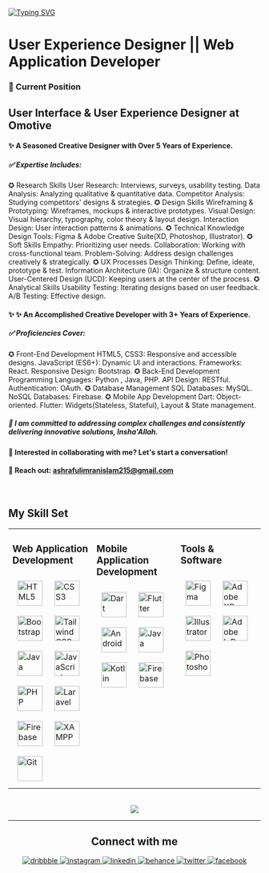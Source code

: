 <a href="https://git.io/typing-svg"><img src="https://readme-typing-svg.demolab.com?font=Fira+Code&pause=1000&color=8011DA&background=F7F7F700&width=610&height=70&lines=Hello!++I+am+MD+Ashraful+Islam+Talukdar;A+Creative+Designer+with+5%2B+Years+of+Experience;User+Interface+and+Experience+Designer+at+Omotive" alt="Typing SVG" /></a>

# User Experience Designer || Web Application Developer
  
### 💼 Current Position
## User Interface & User Experience Designer at Omotive
  

#### ✨ A Seasoned Creative Designer with Over 5 Years of Experience.


##### ✅ Expertise Includes:
✪ Research Skills
User Research: Interviews, surveys, usability testing.
Data Analysis: Analyzing qualitative & quantitative data.
Competitor Analysis: Studying competitors' designs & strategies.
✪ Design Skills
Wireframing & Prototyping: Wireframes, mockups & interactive prototypes.
Visual Design: Visual hierarchy, typography, color theory & layout design.
Interaction Design: User interaction patterns & animations.
✪ Technical Knowledge
Design Tools: Figma & Adobe Creative Suite(XD, Photoshop, Illustrator).
✪ Soft Skills
Empathy: Prioritizing user needs.
Collaboration: Working with cross-functional team.
Problem-Solving: Address design challenges creatively & strategically.
✪ UX Processes
Design Thinking: Define, ideate, prototype & test.
Information Architecture (IA): Organize & structure content.
User-Centered Design (UCD): Keeping users at the center of the process.
✪ Analytical Skills
Usability Testing: Iterating designs based on user feedback.
A/B Testing: Effective design.



#### ✨ ✨ An Accomplished Creative Developer with 3+ Years of Experience.
 
##### ✅ Proficiencies Cover:
✪ Front-End Development
HTML5, CSS3: Responsive and accessible designs.
JavaScript (ES6+): Dynamic UI and interactions.
Frameworks: React.
Responsive Design: Bootstrap.
✪ Back-End Development
Programming Languages: Python , Java, PHP.
API Design: RESTful.
Authentication: OAuth.
✪ Database Management
SQL Databases: MySQL.
NoSQL Databases: Firebase.
✪ Mobile App Development
Dart: Object-oriented.
Flutter: Widgets(Stateless, Stateful), Layout & State management.

##### 📢 I am committed to addressing complex challenges and consistently delivering innovative solutions, Insha'Allah.
  


#### 🤝 Interested in collaborating with me? Let's start a conversation!  
#### 📧 Reach out: ashrafulimranislam215@gmail.com



<br/>  


## My Skill Set  
<table><tr><td valign="top" width="33%">



### Web Application Development  
  
  
<div align="left">   
<a href="https://en.wikipedia.org/wiki/HTML5" target="_blank"><img style="margin: 10px" src="https://profilinator.rishav.dev/skills-assets/html5-original-wordmark.svg" alt="HTML5" height="50" /></a>  
<a href="https://www.w3schools.com/css/" target="_blank"><img style="margin: 10px" src="https://profilinator.rishav.dev/skills-assets/css3-original-wordmark.svg" alt="CSS3" height="50" /></a>  
<a href="https://getbootstrap.com/docs/3.4/javascript/" target="_blank"><img style="margin: 10px" src="https://profilinator.rishav.dev/skills-assets/bootstrap-plain.svg" alt="Bootstrap" height="50" /></a> 
<a href="https://www.tailwindcss.com/" target="_blank"><img style="margin: 10px" src="https://profilinator.rishav.dev/skills-assets/tailwindcss.svg" alt="Tailwind CSS" height="50" /></a>
<a href="https://www.java.com/" target="_blank"><img style="margin: 10px" src="https://profilinator.rishav.dev/skills-assets/java-original-wordmark.svg" alt="Java" height="50" /></a>  
<a href="https://www.javascript.com/" target="_blank"><img style="margin: 10px" src="https://profilinator.rishav.dev/skills-assets/javascript-original.svg" alt="JavaScript" height="50" /></a>   
<a href="https://www.php.net/" target="_blank"><img style="margin: 10px" src="https://profilinator.rishav.dev/skills-assets/php-original.svg" alt="PHP" height="50" /></a> 
<a href="https://laravel.com/" target="_blank"><img style="margin: 10px" src="https://profilinator.rishav.dev/skills-assets/laravel-plain-wordmark.svg" alt="Laravel" height="50" /></a>
<a href="https://firebase.google.com/" target="_blank"><img style="margin: 10px" src="https://profilinator.rishav.dev/skills-assets/firebase.png" alt="Firebase" height="50" /></a>  
<a href="https://www.apachefriends.org/" target="_blank"><img style="margin: 10px" src="https://profilinator.rishav.dev/skills-assets/xampp.png" alt="XAMPP" height="50" /></a> 
<a href="https://github.com/" target="_blank"><img style="margin: 10px" src="https://profilinator.rishav.dev/skills-assets/git-scm-icon.svg" alt="Git" height="50" /></a>
</div>

</td><td valign="top" width="33%">



### Mobile Application Development  
  
  
<div align="left">    
<a href="https://dart.dev/" target="_blank"><img style="margin: 10px" src="https://profilinator.rishav.dev/skills-assets/dartlang-icon.svg" alt="Dart" height="50" /></a>  
<a href="https://flutter.dev/" target="_blank"><img style="margin: 10px" src="https://profilinator.rishav.dev/skills-assets/flutterio-icon.svg" alt="Flutter" height="50" /></a>  
<a href="https://www.android.com/intl/en_in/" target="_blank"><img style="margin: 10px" src="https://profilinator.rishav.dev/skills-assets/android-original-wordmark.svg" alt="Android" height="50" /></a>
<a href="https://www.java.com/" target="_blank"><img style="margin: 10px" src="https://profilinator.rishav.dev/skills-assets/java-original-wordmark.svg" alt="Java" height="50" /></a>  
<a href="https://kotlinlang.org/" target="_blank"><img style="margin: 10px" src="https://profilinator.rishav.dev/skills-assets/kotlinlang-icon.svg" alt="Kotlin" height="50" /></a> 
<a href="https://firebase.google.com/" target="_blank"><img style="margin: 10px" src="https://profilinator.rishav.dev/skills-assets/firebase.png" alt="Firebase" height="50" /></a> 
</div>

</td><td valign="top" width="33%">



### Tools & Software  
  
  
<div align="left">  
<a href="https://www.figma.com/" target="_blank"><img style="margin: 10px" src="https://profilinator.rishav.dev/skills-assets/figma-icon.svg" alt="Figma" height="50" /></a>  
<a href="https://www.adobe.com/in/products/xd.html" target="_blank"><img style="margin: 10px" src="https://profilinator.rishav.dev/skills-assets/adobexd.png" alt="Adobe XD" height="50" /></a>  
<a href="https://www.adobe.com/in/products/illustrator.html" target="_blank"><img style="margin: 10px" src="https://profilinator.rishav.dev/skills-assets/adobe_illustrator-icon.svg" alt="Illustrator" height="50" /></a>  
<a href="https://www.adobe.com/in/products/indesign.html" target="_blank"><img style="margin: 10px" src="https://profilinator.rishav.dev/skills-assets/adobeindesign.svg" alt="Adobe InDesign" height="50" /></a>  
<a href="https://www.adobe.com/in/products/photoshop.html" target="_blank"><img style="margin: 10px" src="https://profilinator.rishav.dev/skills-assets/photoshop-plain.svg" alt="Photoshop" height="50" /></a>  
</div>

</td></tr></table>  

<br/>  


<div align="center">
<img src="https://komarev.com/ghpvc/?username=ashraful-215&&style=flat-square" align="center" />
</div> 



----
<div align="center">

## Connect with me  
<div align="center">
<a href="https://dribbble.com/ashraful_215" target="_blank">
<img src=https://img.shields.io/badge/dribbble-%23E45285.svg?&style=for-the-badge&logo=dribbble&logoColor=white alt=dribbble style="margin-bottom: 5px;" />
</a>
<a href="https://instagram.com/ashraful_215" target="_blank">
<img src=https://img.shields.io/badge/instagram-%23000000.svg?&style=for-the-badge&logo=instagram&logoColor=white alt=instagram style="margin-bottom: 5px;" />
</a>
<a href="https://www.linkedin.com/in/md-ashraful-islam-talukdar-59370a1a9/" target="_blank">
<img src=https://img.shields.io/badge/linkedin-%231E77B5.svg?&style=for-the-badge&logo=linkedin&logoColor=white alt=linkedin style="margin-bottom: 5px;" />
</a>
<a href="https://www.behance.net/ashraful_215" target="_blank">
<img src=https://img.shields.io/badge/behance-%23191919.svg?&style=for-the-badge&logo=behance&logoColor=white alt=behance style="margin-bottom: 5px;" />
</a>
<a href="https://twitter.com/ashraful_215" target="_blank">
<img src=https://img.shields.io/badge/twitter-%2300acee.svg?&style=for-the-badge&logo=twitter&logoColor=white alt=twitter style="margin-bottom: 5px;" />
</a>
<a href="https://www.facebook.com/ashraful215" target="_blank">
<img src=https://img.shields.io/badge/facebook-%232E87FB.svg?&style=for-the-badge&logo=facebook&logoColor=white alt=facebook style="margin-bottom: 5px;" />
</a> 
</div>  

